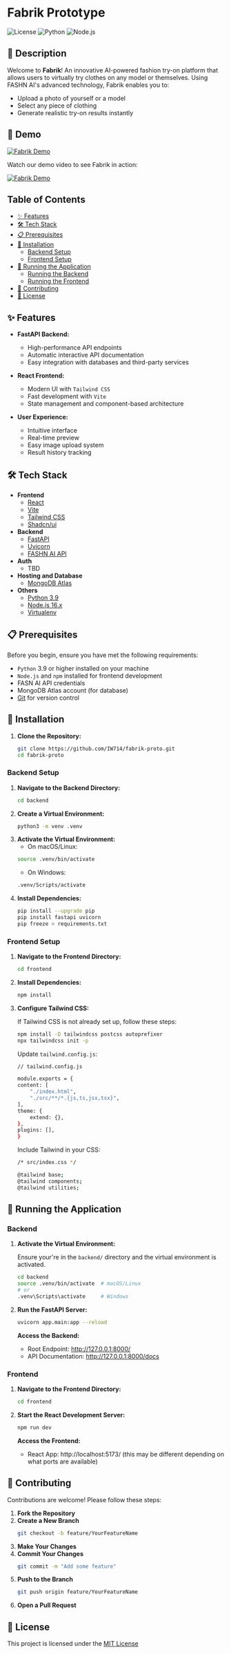 # Fabrik Prototype

![License](https://img.shields.io/badge/license-MIT-blue.svg)
![Python](https://img.shields.io/badge/python-3.9-blue.svg)
![Node.js](https://img.shields.io/badge/node.js-16.x-green.svg)

## 📖 Description

Welcome to **Fabrik**! An innovative AI-powered fashion try-on platform that allows users to virtually try clothes on any model or themselves. Using FASHN AI's advanced technology, Fabrik enables you to:
- Upload a photo of yourself or a model
- Select any piece of clothing
- Generate realistic try-on results instantly

## 🎥 Demo

[![Fabrik Demo](https://img.shields.io/badge/Watch%20Demo-Video-red.svg)](https://www.youtube.com/watch?v=umZYbDvAYm4)

Watch our demo video to see Fabrik in action:

[![Fabrik Demo](https://img.youtube.com/vi/umZYbDvAYm4/0.jpg)](https://www.youtube.com/watch?v=umZYbDvAYm4)

## Table of Contents

- [✨ Features](#-features)
- [🛠️ Tech Stack](#-tech-stack)
- [📋 Prerequisites](#-prerequisites)
- [🚀 Installation](#-installation)
  - [Backend Setup](#backend-setup)
  - [Frontend Setup](#frontend-setup)
- [🏃 Running the Application](#-running-the-application)
  - [Running the Backend](#backend)
  - [Running the Frontend](#frontend)
- [🤝 Contributing](#-contributing)
- [📄 License](#-license)

## ✨ Features

- **FastAPI Backend:**
  - High-performance API endpoints
  - Automatic interactive API documentation
  - Easy integration with databases and third-party services

- **React Frontend:**
  - Modern UI with ``Tailwind CSS``
  - Fast development with ``Vite``
  - State management and component-based architecture

- **User Experience:**
  - Intuitive interface
  - Real-time preview
  - Easy image upload system
  - Result history tracking

## 🛠️ Tech Stack

- **Frontend**
  - [React](https://reactjs.org/)
  - [Vite](https://vitejs.dev/)
  - [Tailwind CSS](https://tailwindcss.com/)
  - [Shadcn/ui](https://ui.shadcn.com/)
- **Backend**
  - [FastAPI](https://fastapi.tiangolo.com/)
  - [Uvicorn](https://www.uvicorn.org/)
  - [FASHN AI API](https://docs.fashn.ai/)
- **Auth**
  - TBD
- **Hosting and Database**
  - [MongoDB Atlas](https://www.mongodb.com/products/platform/atlas-database)
- **Others**
  - [Python 3.9](https://www.python.org/)
  - [Node.js 16.x](https://nodejs.org/)
  - [Virtualenv](https://virtualenv.pypa.io/en/latest/)

## 📋 Prerequisites

Before you begin, ensure you have met the following requirements:

- ``Python`` 3.9 or higher installed on your machine
- ``Node.js`` and ``npm`` installed for frontend development
- FASN AI API credentials
- MongoDB Atlas account (for database)
- [Git](https://git-scm.com/) for version control

## 🚀 Installation

1. **Clone the Repository:**

   ```bash
   git clone https://github.com/IW714/fabrik-proto.git
   cd fabrik-proto
   ```

### Backend Setup
1. **Navigate to the Backend Directory:**
    ```bash
    cd backend
    ```
2. **Create a Virtual Environment:**
    ```bash
    python3 -m venv .venv
    ```
3. **Activate the Virtual Environment:**
    - On macOS/Linux: 
    ```bash
    source .venv/bin/activate
    ```
    - On Windows: 
    ```bash
    .venv/Scripts/activate
    ```
4. **Install Dependencies:**
    ```bash
    pip install --upgrade pip
    pip install fastapi uvicorn
    pip freeze > requirements.txt
    ```
### Frontend Setup
1. **Navigate to the Frontend Directory:**
    ```bash
    cd frontend
    ```
4. **Install Dependencies:**
    ```bash
    npm install
    ```
3. **Configure Tailwind CSS:**

    If Tailwind CSS is not already set up, follow these steps:

    ```bash
    npm install -D tailwindcss postcss autoprefixer
    npx tailwindcss init -p
    ```

    Update `tailwind.config.js`:
    ```bash
    // tailwind.config.js

    module.exports = {
    content: [
        "./index.html",
        "./src/**/*.{js,ts,jsx,tsx}",
    ],
    theme: {
        extend: {},
    },
    plugins: [],
    }
    ```
    Include Tailwind in your CSS:
    ```bash
    /* src/index.css */

    @tailwind base;
    @tailwind components;
    @tailwind utilities;
    ```

## 🏃 Running the Application

### Backend
1. **Activate the Virtual Environment:**

    Ensure your're in the `backend/` directory and the virtual environment is activated.

    ```bash
    cd backend
    source .venv/bin/activate  # macOS/Linux
    # or
    .venv\Scripts\activate     # Windows
    ```

2. **Run the FastAPI Server:**
    ```bash
    uvicorn app.main:app --reload
    ```

    **Access the Backend:**

    - Root Endpoint: http://127.0.0.1:8000/
    - API Documentation: http://127.0.0.1:8000/docs

### Frontend
1. **Navigate to the Frontend Directory:**
    ```bash
    cd frontend
    ```

2. **Start the React Development Server:**
    ```bash
    npm run dev
    ```
    **Access the Frontend:**
    - React App: http://localhost:5173/ (this may be different depending on what ports are available)


## 🤝 Contributing
Contributions are welcome! Please follow these steps: 

1. **Fork the Repository**
2. **Create a New Branch**
    ```bash
    git checkout -b feature/YourFeatureName
    ```
3. **Make Your Changes**
4. **Commit Your Changes**
    ```bash
    git commit -m "Add some feature"
    ```
5. **Push to the Branch**
    ```bash
    git push origin feature/YourFeatureName
    ```
6. **Open a Pull Request**

## 📄 License
This project is licensed under the [MIT License](../LICENSE)